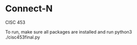 # Connect-N
CISC 453

To run, make sure all packages are installed and run python3 ./cisc453final.py
